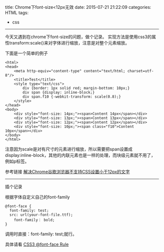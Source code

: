 title: Chrome下font-size<12px无效
date: 2015-07-21 21:22:09
categories: HTML
tags:
- css
---

今天又遇到在chrome下font-size的问题，做个记录。
实现方法是使用css3的属性transform:scale()来对字体进行缩放，注意是对整个元素缩放。

<!--more-->

下面是一个简单的例子
```
<html>
<head>
	<meta http-equiv="content-type" content="text/html; charset=utf-8"/>
	<title>Test</title>
	<style type="text/css">
		div {border: 1px solid red; margin-bottom: 10px;}
		div span {display: inline-block;}
		div span.f10 {-webkit-transform: scale(0.8);}
	</style>
</head>
<body>
	<div style="font-size: 14px;"><span>Content 14px</span></div>
	<div style="font-size: 13px;"><span>Content 13px</span></div>
	<div style="font-size: 12px;"><span>Content 12px</span></div>
	<div style="font-size: 10px;"><span class="f10">Content 10px</span></div>
</body>
</html>
```

注意因为scale是对有尺寸的元素进行缩放，所以需要把span设置成display:inline-block，其他的内联元素也是一样的处理，而块级元素就不用了，例如p标签。

参考链接
[解决Chrome谷歌浏览器不支持CSS设置小于12px的文字](http://www.w3ci.com/front/xHTMLCSS/34.html)

---

插个记录

根据字体自定义自己的font-family
```
@font-face {
  font-family: test;
  src: url(your-font-file.ttf);
	font-family： bold;
}
```
调用时直接：font-family: test;就行。

具体请看
[CSS3 @font-face Rule](http://www.w3schools.com/cssref/css3_pr_font-face_rule.asp)